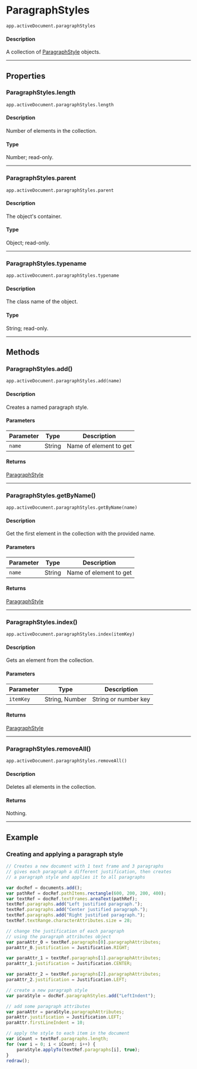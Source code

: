 # ParagraphStyles

`app.activeDocument.paragraphStyles`

#### Description

A collection of [ParagraphStyle](./ParagraphStyle.md) objects.

---

## Properties

### ParagraphStyles.length

`app.activeDocument.paragraphStyles.length`

#### Description

Number of elements in the collection.

#### Type

Number; read-only.

---

### ParagraphStyles.parent

`app.activeDocument.paragraphStyles.parent`

#### Description

The object's container.

#### Type

Object; read-only.

---

### ParagraphStyles.typename

`app.activeDocument.paragraphStyles.typename`

#### Description

The class name of the object.

#### Type

String; read-only.

---

## Methods

### ParagraphStyles.add()

`app.activeDocument.paragraphStyles.add(name)`

#### Description

Creates a named paragraph style.

#### Parameters

| Parameter |  Type  |      Description       |
| --------- | ------ | ---------------------- |
| `name`    | String | Name of element to get |

#### Returns

[ParagraphStyle](./ParagraphStyle.md)

---

### ParagraphStyles.getByName()

`app.activeDocument.paragraphStyles.getByName(name)`

#### Description

Get the first element in the collection with the provided name.

#### Parameters

| Parameter |  Type  |      Description       |
| --------- | ------ | ---------------------- |
| `name`    | String | Name of element to get |

#### Returns

[ParagraphStyle](./ParagraphStyle.md)

---

### ParagraphStyles.index()

`app.activeDocument.paragraphStyles.index(itemKey)`

#### Description

Gets an element from the collection.

#### Parameters

| Parameter |      Type      |     Description      |
| --------- | -------------- | -------------------- |
| `itemKey` | String, Number | String or number key |

#### Returns

[ParagraphStyle](./ParagraphStyle.md)

---

### ParagraphStyles.removeAll()

`app.activeDocument.paragraphStyles.removeAll()`

#### Description

Deletes all elements in the collection.

#### Returns

Nothing.

---

## Example

### Creating and applying a paragraph style

```javascript
// Creates a new document with 1 text frame and 3 paragraphs
// gives each paragraph a different justification, then creates
// a paragraph style and applies it to all paragraphs

var docRef = documents.add();
var pathRef = docRef.pathItems.rectangle(600, 200, 200, 400);
var textRef = docRef.textFrames.areaText(pathRef);
textRef.paragraphs.add("Left justified paragraph.");
textRef.paragraphs.add("Center justified paragraph.");
textRef.paragraphs.add("Right justified paragraph.");
textRef.textRange.characterAttributes.size = 28;

// change the justification of each paragraph
// using the paragraph attributes object
var paraAttr_0 = textRef.paragraphs[0].paragraphAttributes;
paraAttr_0.justification = Justification.RIGHT;

var paraAttr_1 = textRef.paragraphs[1].paragraphAttributes;
paraAttr_1.justification = Justification.CENTER;

var paraAttr_2 = textRef.paragraphs[2].paragraphAttributes;
paraAttr_2.justification = Justification.LEFT;

// create a new paragraph style
var paraStyle = docRef.paragraphStyles.add("LeftIndent");

// add some paragraph attributes
var paraAttr = paraStyle.paragraphAttributes;
paraAttr.justification = Justification.LEFT;
paraAttr.firstLineIndent = 10;

// apply the style to each item in the document
var iCount = textRef.paragraphs.length;
for (var i = 0; i < iCount; i++) {
    paraStyle.applyTo(textRef.paragraphs[i], true);
}
redraw();
```
